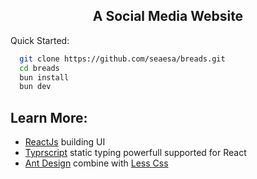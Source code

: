 <h2 align="center">A Social Media Website</h2>

Quick Started:

```bash
  git clone https://github.com/seaesa/breads.git
  cd breads
  bun install
  bun dev
```

<h2>Learn More:</h2>

- [ReactJs](https://react.dev/) building UI
- [Typrscript](https://typescriptlang.org/) static typing powerfull supported for React
- [Ant Design](https://ant.design/) combine with [Less Css](https://lesscss.org/) 
